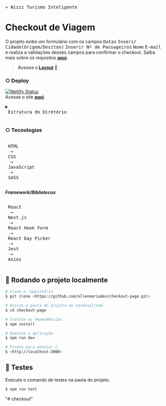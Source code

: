 <kbd> ✈️ Wizzi Turismo Inteligente</kbd>
# Checkout de Viagem 
O projeto exibe um formulário com os campos <kbd>Datas</kbd> <kbd>Inserir Cidade(Origem/Desiton)</kbd> <kbd>Inserir Nº de Passageiros</kbd> <kbd>Nome</kbd> <kbd>E-mail</kbd> e realiza a validações desses campos para confirmar o checkout. Saiba mais sobre os requisitos **[aqui](https://github.com/Wizzi-Oficial/tech_challenge)**.
> **Acesse o [Layout](https://www.figma.com/file/917wgj6GV7po2axPrd3Hpy/Wizzi?type=design&node-id=0%3A1&mode=design&t=Uq7ERGjecXoaS5Is-1) 🎨**
> 
 ### ○ Deploy 
 [![Netlify Status](https://api.netlify.com/api/v1/badges/9a3f54e8-c589-4c9b-aa0f-b15e92cbd67c/deploy-status)](https://checkout-wizzi.netlify.app)\
 Acesse o site **[aqui](https://checkout-wizzi.netlify.app)**.


<details>
<summary>  
  <kbd> <br> Estrutura do Diretório <br>  </kbd> 
</summary>
<br>
  
<samp>

```
src/
├─ app/ ——————————————————⇢ (Configurações do NextJS)
│  ├─ layout.tsx
│  ├─ page.tsx
│  └─ index.spec.jsx —————⇢ (Testes da Homepage)
├─ componentes/ ———————————⇢ (Componente + SASS + Test)
│  ├─ Button
│  │  ├─ index.jsx
│  │  └─ style.module.scss
│  ├─ Confirmation
│  │  ├─ index.jsx
│  │  ├─ index.spec.jsx
│  │  └─ style.module.scss
│  ├─ Count
│  │  ├─ index.jsx
│  │  ├─ index.spec.jsx
│  │  └─ style.module.scss
│  ├─ DatePicker
│  │  ├─ index.jsx
│  │  ├─ index.spec.jsx
│  │  └─ style.module.scss
│  ├─ DropdownCity
│  │  ├─ index.jsx
│  │  ├─ index.spec.jsx
│  │  └─ style.module.scss
│  ├─ Input
│  │  ├─ index.jsx
│  │  └─ style.module.scss
│  └─ index.js
├─ assets/
│   ├─ images
│   ├─ icons
│   └─ index.js
└─ sass/ ——————————————⇢ (Estilizações SASS)
   ├─ abstracts 
   ├─ base
   ├─ components
   └─ layouts

```
</samp>
  
</details>

 

 ### ○ Tecnologias

  <kbd> <br> HTML <br> </kbd>  ⇢
  <kbd> <br> CSS <br> </kbd>  ⇢
  <kbd> <br> JavaScript <br> </kbd>  ⇢
 <kbd> <br> SASS <br> </kbd>  

 <em>**Framework/Bibliotecas**</em>
 
 <kbd> <br> React <br>  </kbd> ⇢
 <kbd> <br> Next.js <br> </kbd> ⇢
<kbd> <br> React Hook Form <br> </kbd> ⇢
 <kbd> <br> React Day Picker <br> </kbd> ⇢
  <kbd> <br> Jest <br> </kbd> ⇢
 <kbd> <br> Axios <br> </kbd>
  
 ## 🎡 Rodando o projeto localmente
 
```bash
# Clone o repositório
$ git clone <https://github.com/ellenmariadev/checkout-page.git>

# Acesse a pasta do projeto no terminal/cmd
$ cd checkout-page

# Instale as dependências
$ npm install

# Execute a aplicação 
$ npm run dev

# Pronto para acessar 🎉
$ <http://localhost:3000>
```

## 🧪 Testes

Execute o comando de testes na pasta do projeto.
```bash
$ npm run test
```
"# checkout" 
